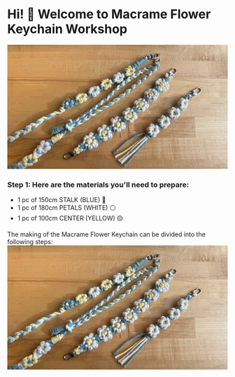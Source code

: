 # Hi! 👋 Welcome to Macrame Flower Keychain Workshop

![Macrame Flower Keychain](photo/photo_1.jpg)

### Step 1: Here are the materials you'll need to prepare:

- 1 pc of 150cm STALK (BLUE) 🔵
- 1 pc of 180cm PETALS (WHITE) ⚪
- 1 pc of 100cm CENTER (YELLOW) 🟡

The making of the Macrame Flower Keychain can be divided into the following steps:
![materials](photo/photo_1.jpg)